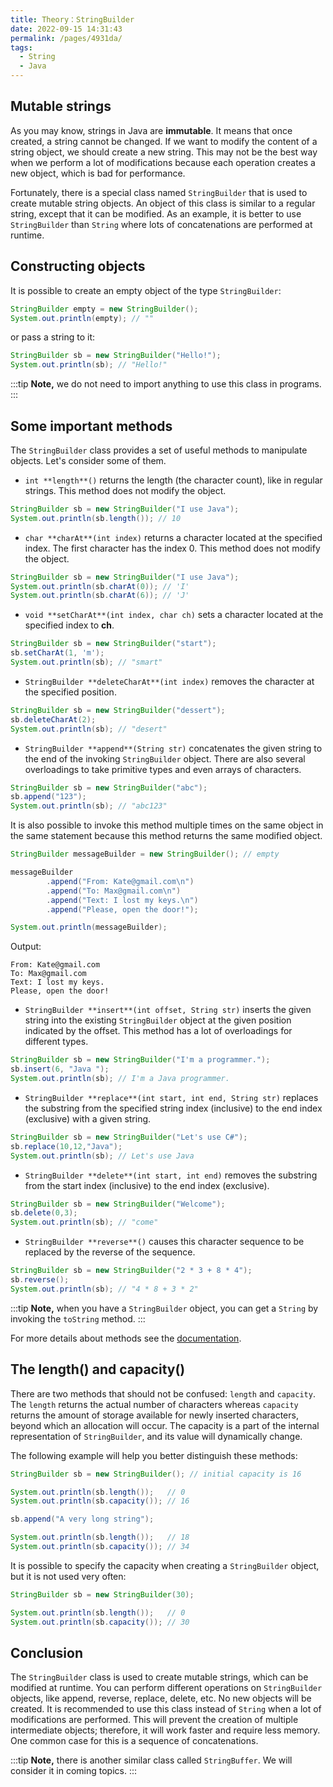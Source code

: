 ```yaml
---
title: Theory：StringBuilder
date: 2022-09-15 14:31:43
permalink: /pages/4931da/
tags:
  - String
  - Java
---
```

## Mutable strings

As you may know, strings in Java are **immutable**. It means that once created, a string cannot be changed. If we want to modify the content of a string object, we should create a new string. This may not be the best way when we perform a lot of modifications because each operation creates a new object, which is bad for performance.

Fortunately, there is a special class named `StringBuilder` that is used to create mutable string objects. An object of this class is similar to a regular string, except that it can be modified. As an example, it is better to use `StringBuilder` than `String` where lots of concatenations are performed at runtime.

## Constructing objects

It is possible to create an empty object of the type `StringBuilder`:

```java
StringBuilder empty = new StringBuilder();
System.out.println(empty); // ""
```

or pass a string to it:

```java
StringBuilder sb = new StringBuilder("Hello!");
System.out.println(sb); // "Hello!"
```


:::tip
**Note,** we do not need to import anything to use this class in programs.
:::


## Some important methods

The `StringBuilder` class provides a set of useful methods to manipulate objects. Let's consider some of them.

- `int **length**()` returns the length (the character count), like in regular strings. This method does not modify the object.

```java
StringBuilder sb = new StringBuilder("I use Java");
System.out.println(sb.length()); // 10
```

- `char **charAt**(int index)` returns a character located at the specified index. The first character has the index 0. This method does not modify the object.

```java
StringBuilder sb = new StringBuilder("I use Java");
System.out.println(sb.charAt(0)); // 'I'
System.out.println(sb.charAt(6)); // 'J'
```

- `void **setCharAt**(int index, char ch)` sets a character located at the specified index to **ch**.

```java
StringBuilder sb = new StringBuilder("start");
sb.setCharAt(1, 'm');
System.out.println(sb); // "smart"
```

- `StringBuilder **deleteCharAt**(int index)` removes the character at the specified position.

```java
StringBuilder sb = new StringBuilder("dessert");
sb.deleteCharAt(2);
System.out.println(sb); // "desert"
```

- `StringBuilder **append**(String str)` concatenates the given string to the end of the invoking `StringBuilder` object. There are also several overloadings to take primitive types and even arrays of characters.

```java
StringBuilder sb = new StringBuilder("abc");
sb.append("123");
System.out.println(sb); // "abc123"
```

It is also possible to invoke this method multiple times on the same object in the same statement because this method returns the same modified object.

```java
StringBuilder messageBuilder = new StringBuilder(); // empty

messageBuilder
        .append("From: Kate@gmail.com\n")
        .append("To: Max@gmail.com\n")
        .append("Text: I lost my keys.\n")
        .append("Please, open the door!");

System.out.println(messageBuilder);
```

Output:

```no-highlight
From: Kate@gmail.com
To: Max@gmail.com
Text: I lost my keys.
Please, open the door!
```

- `StringBuilder **insert**(int offset, String str)` inserts the given string into the existing `StringBuilder` object at the given position indicated by the offset. This method has a lot of overloadings for different types.

```java
StringBuilder sb = new StringBuilder("I'm a programmer.");
sb.insert(6, "Java ");
System.out.println(sb); // I'm a Java programmer.
```

- `StringBuilder **replace**(int start, int end, String str)` replaces the substring from the specified string index (inclusive) to the end index (exclusive) with a given string.

```java
StringBuilder sb = new StringBuilder("Let's use C#");
sb.replace(10,12,"Java");
System.out.println(sb); // Let's use Java
```

- `StringBuilder **delete**(int start, int end)` removes the substring from the start index (inclusive) to the end index (exclusive).

```java
StringBuilder sb = new StringBuilder("Welcome");
sb.delete(0,3);
System.out.println(sb); // "come"
```

- `StringBuilder **reverse**()` causes this character sequence to be replaced by the reverse of the sequence.

```java
StringBuilder sb = new StringBuilder("2 * 3 + 8 * 4");
sb.reverse();
System.out.println(sb); // "4 * 8 + 3 * 2"
```


:::tip
**Note,** when you have a `StringBuilder` object, you can get a `String` by invoking the `toString` method.
:::


For more details about methods see the [documentation](https://docs.oracle.com/javase/10/docs/api/java/lang/StringBuilder.html).

## The length() and capacity()

There are two methods that should not be confused: `length` and `capacity`. The `length` returns the actual number of characters whereas `capacity` returns the amount of storage available for newly inserted characters, beyond which an allocation will occur. The capacity is a part of the internal representation of `StringBuilder`, and its value will dynamically change.

The following example will help you better distinguish these methods:

```java
StringBuilder sb = new StringBuilder(); // initial capacity is 16

System.out.println(sb.length());   // 0
System.out.println(sb.capacity()); // 16

sb.append("A very long string");

System.out.println(sb.length());   // 18
System.out.println(sb.capacity()); // 34
```

It is possible to specify the capacity when creating a `StringBuilder` object, but it is not used very often:

```java
StringBuilder sb = new StringBuilder(30);

System.out.println(sb.length());   // 0
System.out.println(sb.capacity()); // 30
```

## Conclusion

The `StringBuilder` class is used to create mutable strings, which can be modified at runtime. You can perform different operations on `StringBuilder` objects, like append, reverse, replace, delete, etc. No new objects will be created. It is recommended to use this class instead of `String` when a lot of modifications are performed. This will prevent the creation of multiple intermediate objects; therefore, it will work faster and require less memory. One common case for this is a sequence of concatenations.

:::tip
**Note,** there is another similar class called `StringBuffer`. We will consider it in coming topics.
:::